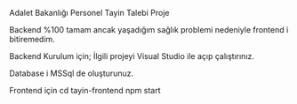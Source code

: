 Adalet Bakanlığı Personel Tayin Talebi Proje

Backend %100 tamam ancak yaşadığım sağlık problemi nedeniyle frontend i bitiremedim. 

Backend Kurulum için;
İlgili projeyi Visual Studio ile açıp çalıştırınız.

Database i MSSql de oluşturunuz.

Frontend için 
cd tayin-frontend
npm start


